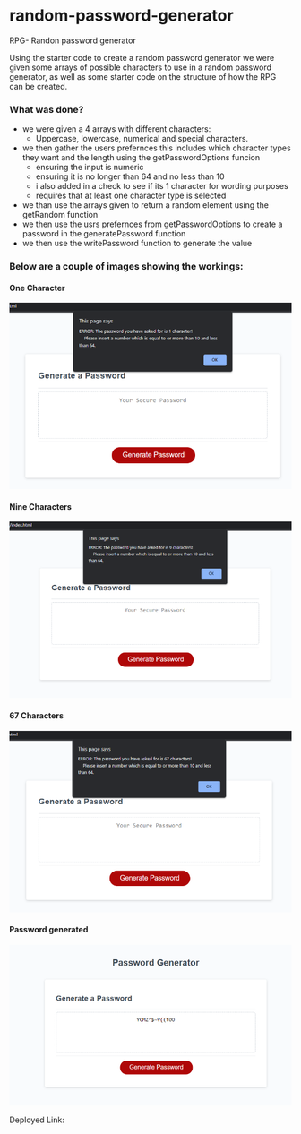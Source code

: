 # random-password-generator

RPG- Randon password generator

Using the starter code to create a random password generator we were given some arrays of possible characters to use in a random password generator, as well as some starter code on the structure of how the RPG can be created.

### What was done?

- we were given a 4 arrays with different characters:
  - Uppercase, lowercase, numerical and special characters.
- we then gather the users prefernces this includes which character types they want and the length using the getPasswordOptions funcion
  - ensuring the input is numeric
  - ensuring it is no longer than 64 and no less than 10
  - i also added in a check to see if its 1 character for wording purposes
  - requires that at least one character type is selected
- we than use the arrays given to return a random element using the getRandom function
- we then use the usrs prefernces from getPasswordOptions to create a password in the generatePassword function
- we then use the writePassword function to generate the value

### Below are a couple of images showing the workings:

#### One Character

![one character image](./images/oneCharacter.png)

#### Nine Characters

![nine character image](./images/nineCharacters.png)

#### 67 Characters

![67 character image](./images/67Characters.png)

#### Password generated

![password generated image](./images/generatedPassword.png)

Deployed Link:
